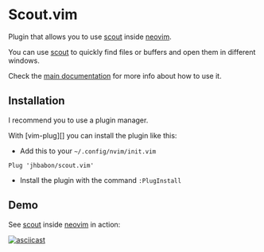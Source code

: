 # Scout.vim

Plugin that allows you to use [scout][] inside [neovim][].

You can use [scout][] to quickly find files or buffers and open them in
different windows.

Check the [main documentation](doc/scout.txt) for more info about how to
use it.

## Installation

I recommend you to use a plugin manager.

With [vim-plug][] you can install the plugin like this:

* Add this to your `~/.config/nvim/init.vim`

```viml
Plug 'jhbabon/scout.vim'
```

* Install the plugin with the command `:PlugInstall`

## Demo

See [scout][] inside [neovim][] in action:

[![asciicast](https://asciinema.org/a/vD6A8V2alTbf3o1t3N4TsoGqM.png)](https://asciinema.org/a/vD6A8V2alTbf3o1t3N4TsoGqM)

[scout]: https://github.com/jhbabon/scout
[neovim]: https://github.com/neovim/neovim
